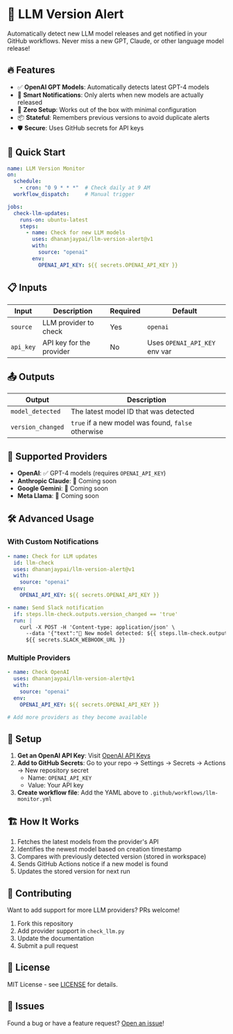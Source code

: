 # 🚨 LLM Version Alert

Automatically detect new LLM model releases and get notified in your GitHub workflows. Never miss a new GPT, Claude, or other language model release!

## 🔥 Features

- ✅ **OpenAI GPT Models**: Automatically detects latest GPT-4 models
- 🔔 **Smart Notifications**: Only alerts when new models are actually released
- 🏃 **Zero Setup**: Works out of the box with minimal configuration
- 📦 **Stateful**: Remembers previous versions to avoid duplicate alerts
- 🛡️ **Secure**: Uses GitHub secrets for API keys

## 🚀 Quick Start

```yaml
name: LLM Version Monitor
on:
  schedule:
    - cron: "0 9 * * *"  # Check daily at 9 AM
  workflow_dispatch:     # Manual trigger

jobs:
  check-llm-updates:
    runs-on: ubuntu-latest
    steps:
      - name: Check for new LLM models
        uses: dhananjaypai/llm-version-alert@v1
        with:
          source: "openai"
        env:
          OPENAI_API_KEY: ${{ secrets.OPENAI_API_KEY }}
```

## 📋 Inputs

| Input | Description | Required | Default |
|-------|-------------|----------|---------|
| `source` | LLM provider to check | Yes | `openai` |
| `api_key` | API key for the provider | No | Uses `OPENAI_API_KEY` env var |

## 📤 Outputs

| Output | Description |
|--------|-------------|
| `model_detected` | The latest model ID that was detected |
| `version_changed` | `true` if a new model was found, `false` otherwise |

## 🔧 Supported Providers

- **OpenAI**: ✅ GPT-4 models (requires `OPENAI_API_KEY`)
- **Anthropic Claude**: 🚧 Coming soon
- **Google Gemini**: 🚧 Coming soon
- **Meta Llama**: 🚧 Coming soon

## 🛠️ Advanced Usage

### With Custom Notifications

```yaml
- name: Check for LLM updates
  id: llm-check
  uses: dhananjaypai/llm-version-alert@v1
  with:
    source: "openai"
  env:
    OPENAI_API_KEY: ${{ secrets.OPENAI_API_KEY }}

- name: Send Slack notification
  if: steps.llm-check.outputs.version_changed == 'true'
  run: |
    curl -X POST -H 'Content-type: application/json' \
      --data '{"text":"🚨 New model detected: ${{ steps.llm-check.outputs.model_detected }}"}' \
      ${{ secrets.SLACK_WEBHOOK_URL }}
```

### Multiple Providers

```yaml
- name: Check OpenAI
  uses: dhananjaypai/llm-version-alert@v1
  with:
    source: "openai"
  env:
    OPENAI_API_KEY: ${{ secrets.OPENAI_API_KEY }}

# Add more providers as they become available
```

## 🔐 Setup

1. **Get an OpenAI API Key**: Visit [OpenAI API Keys](https://platform.openai.com/api-keys)
2. **Add to GitHub Secrets**: Go to your repo → Settings → Secrets → Actions → New repository secret
   - Name: `OPENAI_API_KEY`
   - Value: Your API key
3. **Create workflow file**: Add the YAML above to `.github/workflows/llm-monitor.yml`

## 🏗️ How It Works

1. Fetches the latest models from the provider's API
2. Identifies the newest model based on creation timestamp
3. Compares with previously detected version (stored in workspace)
4. Sends GitHub Actions notice if a new model is found
5. Updates the stored version for next run

## 🤝 Contributing

Want to add support for more LLM providers? PRs welcome!

1. Fork this repository
2. Add provider support in `check_llm.py`
3. Update the documentation
4. Submit a pull request

## 📄 License

MIT License - see [LICENSE](LICENSE) for details.

## 🐛 Issues

Found a bug or have a feature request? [Open an issue](https://github.com/dhananjaypai/llm-version-alert/issues)!